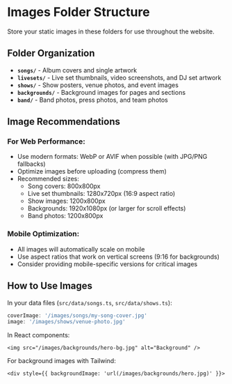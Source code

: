 # Images Folder Structure

Store your static images in these folders for use throughout the website.

## Folder Organization

- **`songs/`** - Album covers and single artwork
- **`livesets/`** - Live set thumbnails, video screenshots, and DJ set artwork
- **`shows/`** - Show posters, venue photos, and event images
- **`backgrounds/`** - Background images for pages and sections
- **`band/`** - Band photos, press photos, and team photos

## Image Recommendations

### For Web Performance:
- Use modern formats: WebP or AVIF when possible (with JPG/PNG fallbacks)
- Optimize images before uploading (compress them)
- Recommended sizes:
  - Song covers: 800x800px
  - Live set thumbnails: 1280x720px (16:9 aspect ratio)
  - Show images: 1200x800px
  - Backgrounds: 1920x1080px (or larger for scroll effects)
  - Band photos: 1200x800px

### Mobile Optimization:
- All images will automatically scale on mobile
- Use aspect ratios that work on vertical screens (9:16 for backgrounds)
- Consider providing mobile-specific versions for critical images

## How to Use Images

In your data files (`src/data/songs.ts`, `src/data/shows.ts`):

```typescript
coverImage: '/images/songs/my-song-cover.jpg'
image: '/images/shows/venue-photo.jpg'
```

In React components:
```tsx
<img src="/images/backgrounds/hero-bg.jpg" alt="Background" />
```

For background images with Tailwind:
```tsx
<div style={{ backgroundImage: 'url(/images/backgrounds/hero.jpg)' }}>
```

